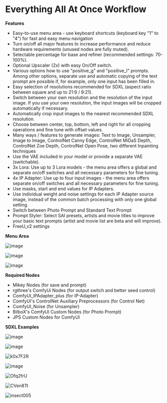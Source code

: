 # Everything All At Once Workflow

__Features__

* Easy-to-use menu area - use keyboard shortcuts (keyboard key "1" to "4") for fast and easy menu navigation
* Turn on/off all major features to increase performance and reduce hardware requirements (unused nodes are fully muted).
* Selectable percentage for base and refiner (recommended settings: 70-100%).
* Optional Upscaler (2x) with easy On/Off switch.
* Various options how to use "positive_g" and "positive_l" prompts. Among other options, separate use and automatic copying of the text prompt are possible if, for example, only one input has been filled in.
* Easy selection of resolutions recommended for SDXL (aspect ratio between square and up to 21:9 / 9:21).
* Switch between your own resolution and the resolution of the input image. If you use your own resolution, the input images will be cropped automatically if necessary.
* Automatically crop input images to the nearest recommended SDXL resolution.
* Choose between center, top, bottom, left and right for all cropping operations and fine tune with offset values.
* Many ways / features to generate images: Text to Image, Unsampler, Image to Image, ControlNet Canny Edge, ControlNet MiDaS Depth, ControlNet Zoe Depth, ControlNet Open Pose, two different Inpainting techniques
* Use the VAE included in your model or provide a separate VAE (switchable).
* 3x Lora: Use up to 3 Lora models - the menu area offers a global and separate on/off switches and all necessary parameters for fine tuning.
* 4x IP Adapter: Use up to four input images - the menu area offers separate on/off switches and all necessary parameters for fine tuning.
* Use masks, start and end values for IP Adapters.
* Use individual weight and noise settings for each IP Adapter source image, instead of the common batch processing with only one global setting.
* Switch between Photo Prompt and Standard Text Prompt
* Prompt Styler: Select SAI presets, artists and movie titles to improve your basic text prompts (artist and movie list are beta and will improve).
* FreeU_v2 settings

__Menu Area__

![image](https://github.com/JPS-GER/JPS-ComfyUI-Workflows/assets/142158778/83ee3818-88ff-4f8c-a377-268abd81c560)

![image](https://github.com/JPS-GER/JPS-ComfyUI-Workflows/assets/142158778/65a83f65-1328-4850-8627-7da0d19e5690)

![image](https://github.com/JPS-GER/JPS-ComfyUI-Workflows/assets/142158778/81168dbb-ee7a-46d1-821d-abd455f7cdf4)

__Required Nodes__

* Mikey Nodes (for save and prompt)
* rgthree's ComfyUi Nodes (for output switch and better seed control)
* ComfyUI_IPAdapter_plus (for IP-Adapter)
* ComfyUI's ControlNet Auxiliary Preprocessors (for Control Net)
* ComfyUI_Noise (for Unsampler)
* BilboX's ComfyUI Custom Nodes (for Photo Prompt)
* JPS Custom Nodes for ComfyUI

__SDXL Examples__

![image](https://github.com/JPS-GER/JPS-ComfyUI-Workflows/assets/142158778/f7f23961-276d-4eda-9234-8739a1940f8e)

![image](https://github.com/JPS-GER/JPS-ComfyUI-Workflows/assets/142158778/b76f6986-0cd1-4e3c-8ceb-22fde4c911d9)

![k0x7F2R](https://github.com/JPS-GER/JPS-ComfyUI-Workflows/assets/142158778/dd03edf2-fd1b-4d67-857b-ccf4f42224d9)

![image](https://github.com/JPS-GER/JPS-ComfyUI-Workflows/assets/142158778/73794d6f-29bf-4a09-a1dd-a8dda117e936)

![Ofq2frU](https://github.com/JPS-GER/JPS-ComfyUI-Workflows/assets/142158778/3bd5995c-ec26-4b24-8477-f801b80b8542)

![CVen8Tt](https://github.com/JPS-GER/JPS-ComfyUI-Workflows/assets/142158778/1bfe3ea2-c85d-4c11-a709-9965b8e22882)

![insect005](https://github.com/JPS-GER/JPS-ComfyUI-Workflows/assets/142158778/8c7396f7-93cc-46a5-9c19-e9e010fb000a)





